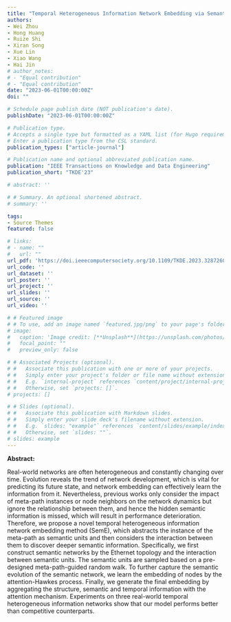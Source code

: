 ```yaml
---
title: "Temporal Heterogeneous Information Network Embedding via Semantic Evolution"
authors:
- Wei Zhou
- Hong Huang
- Ruize Shi
- Xiran Song
- Xue Lin
- Xiao Wang
- Hai Jin
# author_notes:
# - "Equal contribution"
# - "Equal contribution"
date: "2023-06-01T00:00:00Z"
doi: ""

# Schedule page publish date (NOT publication's date).
publishDate: "2023-06-01T00:00:00Z"

# Publication type.
# Accepts a single type but formatted as a YAML list (for Hugo requirements).
# Enter a publication type from the CSL standard.
publication_types: ["article-journal"]

# Publication name and optional abbreviated publication name.
publication: "IEEE Transactions on Knowledge and Data Engineering"
publication_short: "TKDE'23"

# abstract: ''

# # Summary. An optional shortened abstract.
# summary: ''

tags:
- Source Themes
featured: false

# links:
# - name: ""
#   url: ""
url_pdf: 'https://doi.ieeecomputersociety.org/10.1109/TKDE.2023.3287260'
url_code: ''
url_dataset: ''
url_poster: ''
url_project: ''
url_slides: ''
url_source: ''
url_video: ''

# # Featured image
# # To use, add an image named `featured.jpg/png` to your page's folder. 
# image:
#   caption: 'Image credit: [**Unsplash**](https://unsplash.com/photos/jdD8gXaTZsc)'
#   focal_point: ""
#   preview_only: false

# # Associated Projects (optional).
# #   Associate this publication with one or more of your projects.
# #   Simply enter your project's folder or file name without extension.
# #   E.g. `internal-project` references `content/project/internal-project/index.md`.
# #   Otherwise, set `projects: []`.
# projects: []

# # Slides (optional).
# #   Associate this publication with Markdown slides.
# #   Simply enter your slide deck's filename without extension.
# #   E.g. `slides: "example"` references `content/slides/example/index.md`.
# #   Otherwise, set `slides: ""`.
# slides: example
---
```


<!-- {{% callout note %}}
Click the *Cite* button above to demo the feature to enable visitors to import publication metadata into their reference management software.
{{% /callout %}}

{{% callout note %}}
Create your slides in Markdown - click the *Slides* button to check out the example.
{{% /callout %}}

Add the publication's **full text** or **supplementary notes** here. You can use rich formatting such as including [code, math, and images](https://wowchemy.com/docs/content/writing-markdown-latex/).-->


**Abstract:**

Real-world networks are often heterogeneous and constantly changing over time. Evolution reveals the trend of network development, which is vital for predicting its future state, and network embedding can effectively learn the information from it. Nevertheless, previous works only consider the impact of meta-path instances or node neighbors on the network dynamics but ignore the relationship between them, and hence the hidden semantic information is missed, which will result in performance deterioration. Therefore, we propose a novel temporal heterogeneous information network embedding method (SemE), which abstracts the instance of the meta-path as semantic units and then considers the interaction between them to discover deeper semantic information. Specifically, we first construct semantic networks by the Ethernet topology and the interaction between semantic units. The semantic units are sampled based on a pre-designed meta-path-guided random walk. To further capture the semantic evolution of the semantic network, we learn the embedding of nodes by the attention-Hawkes process. Finally, we generate the final embedding by aggregating the structure, semantic and temporal information with the attention mechanism. Experiments on three real-world temporal heterogeneous information networks show that our model performs better than competitive counterparts.
